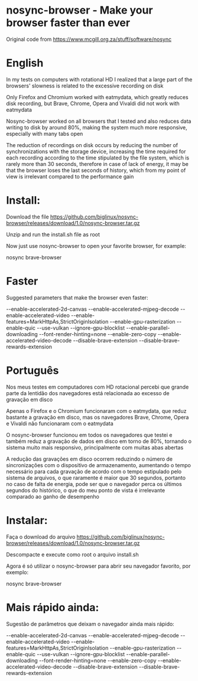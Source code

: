 # nosync-browser - Make your browser faster than ever
Original code from https://www.mcgill.org.za/stuff/software/nosync 

# English

In my tests on computers with rotational HD I realized that a large part of the browsers' slowness is related to the excessive recording on disk

Only Firefox and Chromium worked with eatmydata, which greatly reduces disk recording, but Brave, Chrome, Opera and Vivaldi did not work with eatmydata

Nosync-browser worked on all browsers that I tested and also reduces data writing to disk by around 80%, making the system much more responsive, especially with many tabs open

The reduction of recordings on disk occurs by reducing the number of synchronizations with the storage device, increasing the time required for each recording according to the time stipulated by the file system, which is rarely more than 30 seconds, therefore in case of lack of energy, it may be that the browser loses the last seconds of history, which from my point of view is irrelevant compared to the performance gain

# Install:

Download the file
https://github.com/biglinux/nosync-browser/releases/download/1.0/nosync-browser.tar.gz

Unzip and run the install.sh file as root

Now just use nosync-browser to open your favorite browser, for example:

nosync brave-browser

# Faster

Suggested parameters that make the browser even faster:

--enable-accelerated-2d-canvas --enable-accelerated-mjpeg-decode --enable-accelerated-video --enable-features=MarkHttpAs,StrictOriginIsolation --enable-gpu-rasterization --enable-quic --use-vulkan --ignore-gpu-blocklist --enable-parallel-downloading --font-render-hinting=none --enable-zero-copy --enable-accelerated-video-decode --disable-brave-extension --disable-brave-rewards-extension


# Português

Nos meus testes em computadores com HD rotacional percebi que grande parte da lentidão dos navegadores está relacionada ao excesso de gravação em disco

Apenas o Firefox e o Chromium funcionaram com o eatmydata, que reduz bastante a gravação em disco, mas os navegadores Brave, Chrome, Opera e Vivaldi não funcionaram com o eatmydata

O nosync-browser funcionou em todos os navegadores que testei e também reduz a gravação de dados em disco em torno de 80%, tornando o sistema muito mais responsivo, principalmente com muitas abas abertas

A redução das gravações em disco ocorrem reduzindo o número de sincronizações com o dispositivo de armazenamento, aumentando o tempo necessário para cada gravação de acordo com o tempo estipulado pelo sistema de arquivos, o que raramente é maior que 30 segundos, portanto no caso de falta de energia, pode ser que o navegador perca os últimos segundos do histórico, o que do meu ponto de vista é irrelevante comparado ao ganho de desempenho

# Instalar:

Faça o download do arquivo
https://github.com/biglinux/nosync-browser/releases/download/1.0/nosync-browser.tar.gz

Descompacte e execute como root o arquivo install.sh

Agora é só utilizar o nosync-browser para abrir seu navegador favorito, por exemplo:

nosync brave-browser

# Mais rápido ainda:

Sugestão de parâmetros que deixam o navegador ainda mais rápido:

--enable-accelerated-2d-canvas --enable-accelerated-mjpeg-decode --enable-accelerated-video --enable-features=MarkHttpAs,StrictOriginIsolation --enable-gpu-rasterization --enable-quic --use-vulkan --ignore-gpu-blocklist --enable-parallel-downloading --font-render-hinting=none --enable-zero-copy --enable-accelerated-video-decode --disable-brave-extension --disable-brave-rewards-extension

